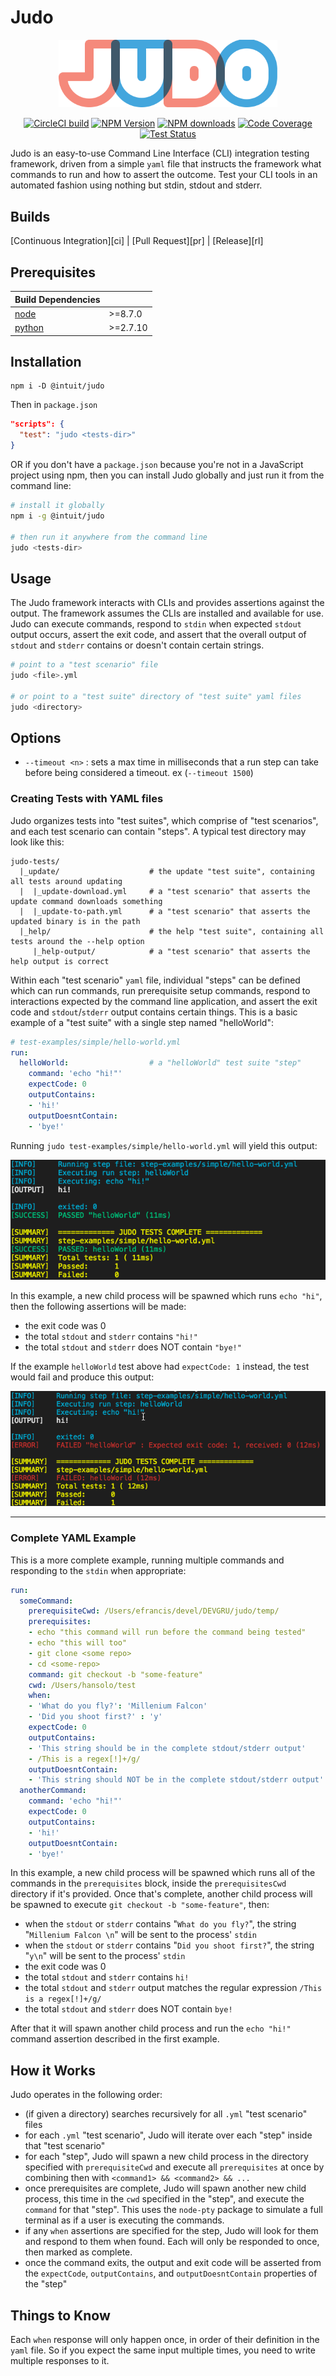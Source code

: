 # Judo

<p align='center'>
  <img src='./assets/logo.svg' width='350'>
</p>

<p align='center'>
   <a href='https://circleci.com/gh/intuit/judo'><img src='https://circleci.com/gh/intuit/judo.svg?style=svg' alt='CircleCI build'/></a>
  <a href='https://www.npmjs.com/package/@intuit/judo'><img src='https://img.shields.io/npm/v/@intuit/judo.svg' alt='NPM Version'/></a>
  <a href='https://www.npmjs.com/package/@intuit/judo'><img src='https://img.shields.io/npm/dt/@intuit/judo.svg' alt='NPM downloads'/></a>
  <a href=''><img src='' alt='Code Coverage'/></a>
  <a href=''><img src='' alt='Test Status'/></a>
</p>

Judo is an easy-to-use Command Line Interface (CLI) integration testing framework, driven from a simple `yaml` file that instructs the framework what commands to run and how to assert the outcome. Test your CLI tools in an automated fashion using nothing but stdin, stdout and stderr.


## Builds <a name="Builds"></a>

[Continuous Integration][ci] | [Pull Request][pr] | [Release][rl]

## Prerequisites

| Build Dependencies |           |
| ------------------ | --------- |
| [node](https://nodejs.org/en/)           | \>=8.7.0  |
| [python](https://www.python.org/)         | \>=2.7.10 |

## Installation

```
npm i -D @intuit/judo
```

Then in `package.json`

```json
"scripts": {
  "test": "judo <tests-dir>"
}
```

OR if you don't have a `package.json` because you're not in a JavaScript project using npm, then you can install Judo globally and just run it from the command line:

```bash
# install it globally
npm i -g @intuit/judo

# then run it anywhere from the command line
judo <tests-dir>
```

## Usage

The Judo framework interacts with CLIs and provides assertions against the output. The framework assumes the CLIs are installed and available for use. Judo can execute commands, respond to `stdin` when expected `stdout` output occurs, assert the exit code, and assert that the overall output of `stdout` and `stderr` contains or doesn't contain certain strings.

```bash
# point to a "test scenario" file
judo <file>.yml

# or point to a "test suite" directory of "test suite" yaml files
judo <directory>
```

## Options

- `--timeout <n>` : sets a max time in milliseconds that a run step can take before being considered a timeout. ex (`--timeout 1500`)

### Creating Tests with YAML files

Judo organizes tests into "test suites", which comprise of "test scenarios", and each test scenario can contain "steps". A typical test directory may look like this:

```
judo-tests/
  |_update/                    # the update "test suite", containing all tests around updating
  |  |_update-download.yml     # a "test scenario" that asserts the update command downloads something
  |  |_update-to-path.yml      # a "test scenario" that asserts the updated binary is in the path
  |_help/                      # the help "test suite", containing all tests around the --help option
     |_help-output/            # a "test scenario" that asserts the help output is correct
```

Within each "test scenario" `yaml` file, individual "steps" can be defined which can run commands, run prerequisite setup commands, respond to interactions expected by the command line application, and assert the exit code and `stdout`/`stderr` output contains certain things. This is a basic example of a "test suite" with a single step named "helloWorld":

```yml
# test-examples/simple/hello-world.yml
run:
  helloWorld:                  # a "helloWorld" test suite "step"
    command: 'echo "hi!"'
    expectCode: 0
    outputContains:
    - 'hi!'
    outputDoesntContain:
    - 'bye!'
```

Running `judo test-examples/simple/hello-world.yml` will yield this output:

<p align="center">
  <img src="./docs/screenshot.png" />
</p>

In this example, a new child process will be spawned which runs `echo "hi"`, then the following assertions will be made:

- the exit code was 0
- the total `stdout` and `stderr` contains `"hi!"`
- the total `stdout` and `stderr` does NOT contain `"bye!"`

If the example `helloWorld` test above had `expectCode: 1` instead, the test would fail and produce this output:

<p align="center">
  <img src="./docs/screenshot-failed.png" />
</p>

---

### Complete YAML Example

This is a more complete example, running multiple commands and responding to the `stdin` when appropriate:

```yml
run:
  someCommand:
    prerequisiteCwd: /Users/efrancis/devel/DEVGRU/judo/temp/
    prerequisites:
    - echo "this command will run before the command being tested"
    - echo "this will too"
    - git clone <some repo>
    - cd <some-repo>
    command: git checkout -b "some-feature"
    cwd: /Users/hansolo/test
    when:
    - 'What do you fly?': 'Millenium Falcon'
    - 'Did you shoot first?' : 'y'
    expectCode: 0
    outputContains:
    - 'This string should be in the complete stdout/stderr output'
    - /This is a regex[!]+/g/
    outputDoesntContain:
    - 'This string should NOT be in the complete stdout/stderr output'
  anotherCommand:
    command: 'echo "hi!"'
    expectCode: 0
    outputContains:
    - 'hi!'
    outputDoesntContain:
    - 'bye!'
```

In this example, a new child process will be spawned which runs all of the commands in the `prerequisites` block, inside the `prerequisitesCwd` directory if it's provided. Once that's complete, another child process will be spawned to execute `git checkout -b "some-feature"`, then:

- when the `stdout` or `stderr` contains "`What do you fly?`", the string "`Millenium Falcon \n`" will be sent to the process' `stdin`
- when the `stdout` or `stderr` contains "`Did you shoot first?`", the string "`y\n`" will be sent to the process' `stdin`
- the exit code was 0
- the total `stdout` and `stderr` contains `hi!`
- the total `stdout` and `stderr` output matches the regular expression `/This is a regex[!]+/g/`
- the total `stdout` and `stderr` does NOT contain `bye!`

After that it will spawn another child process and run the `echo "hi!"` command assertion described in the first example.

## How it Works

Judo operates in the following order:

- (if given a directory) searches recursively for all `.yml` "test scenario" files
- for each `.yml` "test scenario", Judo will iterate over each "step" inside that "test scenario"
- for each "step", Judo will spawn a new child process in the directory specified with `prerequisiteCwd` and execute all `prerequisites` at once by combining then with `<command1> && <command2> && ...`
- once prerequisites are complete, Judo will spawn another new child process, this time in the `cwd` specified in the "step", and execute the `command` for that "step". This uses the `node-pty` package to simulate a full terminal as if a user is executing the commands.
- if any `when` assertions are specified for the step, Judo will look for them and respond to them when found. Each will only be responded to once, then marked as complete.
- once the command exits, the output and exit code will be asserted from the `expectCode`, `outputContains`, and `outputDoesntContain` properties of the "step"

## Things to Know

Each `when` response will only happen once, in order of their definition in the `yaml` file. So if you expect the same input multiple times, you need to write multiple responses to it.
